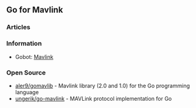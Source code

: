 ##  Go for Mavlink


### Articles


### Information
- Gobot: [Mavlink](https://gobot.io/documentation/platforms/mavlink/)


### Open Source
- [aler9/gomavlib](https://github.com/aler9/gomavlib) - Mavlink library (2.0 and 1.0) for the Go programming language
- [ungerik/go-mavlink](https://github.com/ungerik/go-mavlink) - MAVLink protocol implementation for Go



